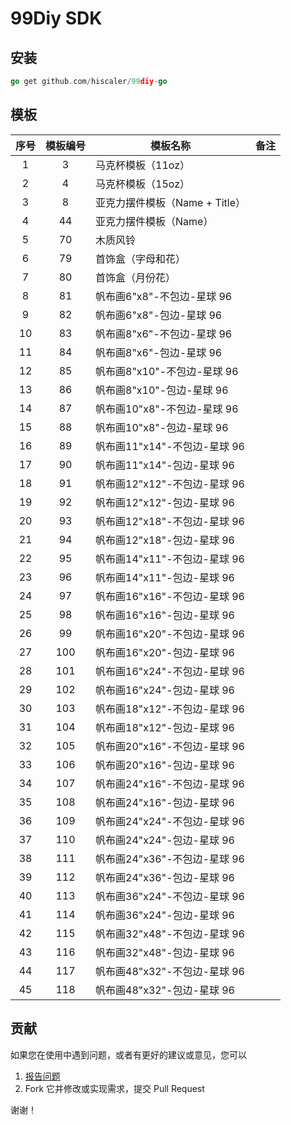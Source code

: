 99Diy SDK
=========

## 安装

```go
go get github.com/hiscaler/99diy-go
```

## 模板

| 序号 | 模板编号 | 模板名称                  | 备注 |
|:--:|:----:|-----------------------|----|
| 1  |  3   | 马克杯模板（11oz）           |    |
| 2  |  4   | 马克杯模板（15oz）           |    |
| 3  |  8   | 亚克力摆件模板（Name + Title） |    |
| 4  |  44  | 亚克力摆件模板（Name）         |    |
| 5  |  70  | 木质风铃                  |    |
| 6  |  79  | 首饰盒（字母和花）             |    |
| 7  |  80  | 首饰盒（月份花）              |    |
| 8  |  81  | 帆布画6"x8"-不包边-星球 96    |    |
| 9  |  82  | 帆布画6"x8"-包边-星球 96     |    |
| 10 |  83  | 帆布画8"x6"-不包边-星球 96    |    |
| 11 |  84  | 帆布画8"x6"-包边-星球 96     |    |
| 12 |  85  | 帆布画8"x10"-不包边-星球 96   |    |
| 13 |  86  | 帆布画8"x10"-包边-星球 96    |    |
| 14 |  87  | 帆布画10"x8"-不包边-星球 96   |    |
| 15 |  88  | 帆布画10"x8"-包边-星球 96    |    |
| 16 |  89  | 帆布画11"x14"-不包边-星球 96  |    |
| 17 |  90  | 帆布画11"x14"-包边-星球 96   |    |
| 18 |  91  | 帆布画12"x12"-不包边-星球 96  |    |
| 19 |  92  | 帆布画12"x12"-包边-星球 96   |    |
| 20 |  93  | 帆布画12"x18"-不包边-星球 96  |    |
| 21 |  94  | 帆布画12"x18"-包边-星球 96   |    |
| 22 |  95  | 帆布画14"x11"-不包边-星球 96  |    |
| 23 |  96  | 帆布画14"x11"-包边-星球 96   |    |
| 24 |  97  | 帆布画16"x16"-不包边-星球 96  |    |
| 25 |  98  | 帆布画16"x16"-包边-星球 96   |    |
| 26 |  99  | 帆布画16"x20"-不包边-星球 96  |    |
| 27 | 100  | 帆布画16"x20"-包边-星球 96   |    |
| 28 | 101  | 帆布画16"x24"-不包边-星球 96  |    |
| 29 | 102  | 帆布画16"x24"-包边-星球 96   |    |
| 30 | 103  | 帆布画18"x12"-不包边-星球 96  |    |
| 31 | 104  | 帆布画18"x12"-包边-星球 96   |    |
| 32 | 105  | 帆布画20"x16"-不包边-星球 96  |    |
| 33 | 106  | 帆布画20"x16"-包边-星球 96   |    |
| 34 | 107  | 帆布画24"x16"-不包边-星球 96  |    |
| 35 | 108  | 帆布画24"x16"-包边-星球 96   |    |
| 36 | 109  | 帆布画24"x24"-不包边-星球 96  |    |
| 37 | 110  | 帆布画24"x24"-包边-星球 96   |    |
| 38 | 111  | 帆布画24"x36"-不包边-星球 96  |    |
| 39 | 112  | 帆布画24"x36"-包边-星球 96   |    |
| 40 | 113  | 帆布画36"x24"-不包边-星球 96  |    |
| 41 | 114  | 帆布画36"x24"-包边-星球 96   |    |
| 42 | 115  | 帆布画32"x48"-不包边-星球 96  |    |
| 43 | 116  | 帆布画32"x48"-包边-星球 96   |    |
| 44 | 117  | 帆布画48"x32"-不包边-星球 96  |    |
| 45 | 118  | 帆布画48"x32"-包边-星球 96   |    |

## 贡献

如果您在使用中遇到问题，或者有更好的建议或意见，您可以

1. [报告问题](https://github.com/hiscaler/99diy-go/issues/new)
2. Fork 它并修改或实现需求，提交 Pull Request

谢谢！